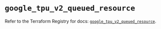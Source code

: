# `google_tpu_v2_queued_resource`

Refer to the Terraform Registry for docs: [`google_tpu_v2_queued_resource`](https://registry.terraform.io/providers/hashicorp/google-beta/6.16.0/docs/resources/google_tpu_v2_queued_resource).
